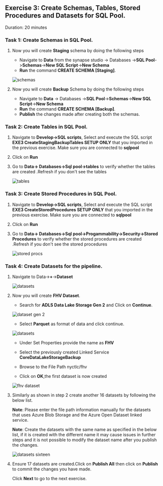 ## Exercise 3: Create Schemas, Tables, Stored Procedures and Datasets for SQL Pool.

Duration: 20 minutes

### Task 1: Create Schemas in SQL Pool.

1. Now you will create **Staging** schema by doing the following steps

    - Navigate to **Data** from the synapse studio -> Databases ->**SQL Pool**->**Schemas**->**New SQL Script**->**New Schema**
    - **Run** the command **CREATE SCHEMA [Staging]**.
  
    ![schemas ](images/17.png)
  
2. Now you will create **Backup** Schema by doing the following steps

    -  Navigate to **Data** -> Databases ->**SQL Pool**->**Schemas**->**New SQL Script**->**New Schema**
    - **Run** the command **CREATE SCHEMA [Backup]**.
    - **Publish** the changes made after creating both the schemas.
   
   
### Task 2: Create Tables in SQL Pool.
 
 1. Navigate to **Develop->SQL scripts**, Select and execute the SQL script **EXE3 CreateStagingBackupTables SETUP ONLY** that you imported in the previous exercise. Make sure you are connected to **sqlpool**
 
 2. Click on **Run**
 
 3. Go to **Data-> Databases->Sql pool->tables** to verify whether the tables are created .Refresh if you don't see the tables
 
    ![tables ](images/18.png)

 
### Task 3: Create Stored Procedures in SQL Pool.
 
1. Navigate to **Develop->SQL scripts**, Select and execute the SQL script **EXE3 CreateStoredProcedures SETUP ONLY** that you imported in the previous exercise. Make sure you are connected to **sqlpool**

2. Click on **Run** 

3. Go to **Data-> Databases->Sql pool->Progammability->Security->Stored Procedures** to verify whether the stored procedures are created .Refresh if you don't see the stored procedures

   ![stored procs ](images/19.png)

### Task 4: Create Datasets for the pipeline.

1. Navigate to Data->**+**->**Dataset**

   ![datasets](images/020.png)

2. Now you will create **FHV Dataset**.

   - Search for **ADLS Data Lake Storage Gen 2** and Click on **Continue**.

   ![dataset gen 2](images/021.png)

   - Select **Parquet** as format of data and click continue.

   ![datasets](images/22.png)
 
   - Under Set Properties provide the name as **FHV**
   
   - Select the previously created Linked Service **CoreDataLakeStorageBackup**
   
   - Browse to the File Path nyctlc/fhv
   
   - Click on **OK**,the first dataset is now created

   ![fhv dataset](images/23.png)

3. Similarly as shown in  step 2 create another 16 datasets by following the below list.

   **Note**: Please enter the file path information manually for the datasets that uses Azure Blob Storage and the Azure Open Dataset linked service.
 
   **Note**: Create the datasets with the same name as specified in the below list, if it is created with the different name it may cause issues in further steps and it is not possible to modify the dataset name after you publish the changes.
   
   ![datasets sixteen ](images/024.png)

4. Ensure 17 datasets are created.Click on **Publish All** then click on **Publish** to commit the changes you have made.
   
   Click **Next** to go to the next exercise.
